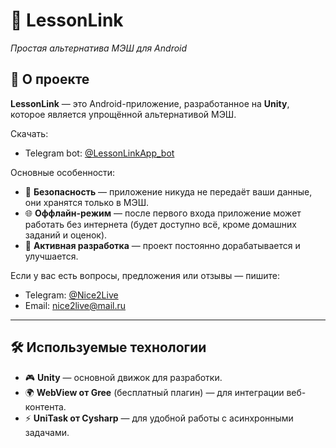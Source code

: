 # 📱 LessonLink
_Простая альтернатива МЭШ для Android_

## 📖 О проекте
**LessonLink** — это Android-приложение, разработанное на **Unity**, которое является упрощённой альтернативой МЭШ.

Скачать:
 - Telegram bot: [@LessonLinkApp_bot](https://t.me/LessonLinkApp_bot)  
 
Основные особенности:
- 📡 **Безопасность** — приложение никуда не передаёт ваши данные, они хранятся только в МЭШ.  
- 🌐 **Оффлайн-режим** — после первого входа приложение может работать без интернета (будет доступно всё, кроме домашних заданий и оценок).  
- 🔄 **Активная разработка** — проект постоянно дорабатывается и улучшается.  

Если у вас есть вопросы, предложения или отзывы — пишите:  
- Telegram: [@Nice2Live](https://t.me/Nice2Live)  
- Email: [nice2live@mail.ru](mailto:nice2live@mail.ru)  

---

## 🛠️ Используемые технологии
- 🎮 **Unity** — основной движок для разработки.  
- 🌍 **WebView от Gree** (бесплатный плагин) — для интеграции веб-контента.  
- ⚡ **UniTask от Cysharp** — для удобной работы с асинхронными задачами.  
